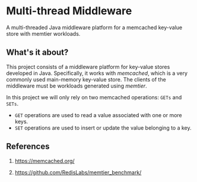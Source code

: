 # Multi-thread Middleware

A multi-threaded Java middleware platform for a memcached key-value store with memtier workloads.

## What's it about?

This project consists of a middleware platform for key-value stores developed in Java. Specifically, it works with _memcached_, which is a very commonly used main-memory key-value store. The clients of the middleware must be workloads generated using _memtier_.

In this project we will only rely on two memcached operations: ``GETs`` and ``SETs``.
* ``GET`` operations are used to read a value associated with one or more keys. 
* ``SET`` operations are used to insert or update the value belonging to a key.

## References 

1. https://memcached.org/

2. https://github.com/RedisLabs/memtier_benchmark/
